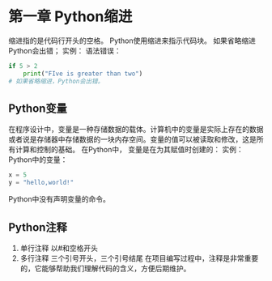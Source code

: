 # 第一章 Python缩进

缩进指的是代码行开头的空格。
Python使用缩进来指示代码块。
如果省略缩进Python会出错；
实例：
语法错误：

```py
if 5 > 2
    print("FIve is greater than two")
# 如果省略缩进，Python会出错。

```

## Python变量

在程序设计中，变量是一种存储数据的载体。计算机中的变量是实际上存在的数据或者说是存储器中存储数据的一块内存空间。变量的值可以被读取和修改，这是所有计算和控制的基础。
在Python中， 变量是在为其赋值时创建的：
实例：
Python中的变量：

```python
x = 5
y = "hello,world!"
```

Python中没有声明变量的命令。

## Python注释

1. 单行注释
   以#和空格开头
2. 多行注释
   三个引号开头，三个引号结尾
在项目编写过程中，注释是非常重要的，它能够帮助我们理解代码的含义，方便后期维护。
